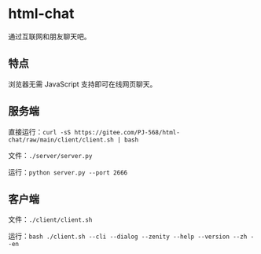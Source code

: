 # html-chat

通过互联网和朋友聊天吧。

## 特点

浏览器无需 JavaScript 支持即可在线网页聊天。

## 服务端

直接运行：`curl -sS https://gitee.com/PJ-568/html-chat/raw/main/client/client.sh | bash`

文件：`./server/server.py`

运行：`python server.py --port 2666`

## 客户端

文件：`./client/client.sh`

运行：`bash ./client.sh --cli --dialog --zenity --help --version --zh --en`
